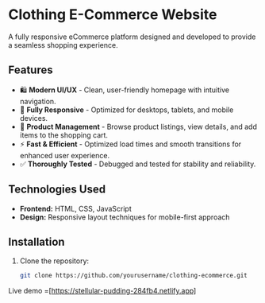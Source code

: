 # Clothing E-Commerce Website  

A fully responsive eCommerce platform designed and developed to provide a seamless shopping experience.  

## Features  
- 🛍️ **Modern UI/UX** - Clean, user-friendly homepage with intuitive navigation.  
- 📱 **Fully Responsive** - Optimized for desktops, tablets, and mobile devices.  
- 🛒 **Product Management** - Browse product listings, view details, and add items to the shopping cart.  
- ⚡ **Fast & Efficient** - Optimized load times and smooth transitions for enhanced user experience.  
- ✅ **Thoroughly Tested** - Debugged and tested for stability and reliability.  

## Technologies Used  
- **Frontend:** HTML, CSS, JavaScript  
- **Design:** Responsive layout techniques for mobile-first approach  

## Installation  
1. Clone the repository:  
   ```sh
   git clone https://github.com/yourusername/clothing-ecommerce.git
   
Live demo =[https://stellular-pudding-284fb4.netlify.app]
